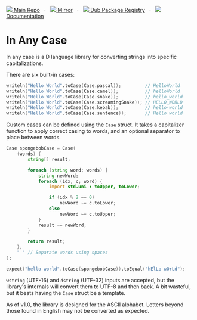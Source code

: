 [![](https://gitlab.com/andrej88/in-any-case/-/raw/v1.0.2/readme-resources/gitlab-icon-rgb.svg) Main Repo](https://gitlab.com/andrej88/in-any-case)   ·   [![](https://gitlab.com/andrej88/in-any-case/-/raw/v1.0.2/readme-resources/github-icon.svg) Mirror](https://github.com/andrejp88/in-any-case)   ·   [![](https://gitlab.com/andrej88/in-any-case/-/raw/v1.0.2/readme-resources/dub-logo-small.png) Dub Package Registry](https://code.dlang.org/packages/in-any-case)   ·   [![](https://gitlab.com/andrej88/in-any-case/-/raw/v1.0.2/readme-resources/documentation-icon.svg) Documentation](https://in-any-case.dpldocs.info/v1.0.2/index.html)

# In Any Case

In any case is a D language library for converting strings into
specific capitalizations.

There are six built-in cases:
```d
writeln("Hello World".toCase(Case.pascal));         // HelloWorld
writeln("Hello World".toCase(Case.camel));          // helloWorld
writeln("Hello World".toCase(Case.snake));          // hello_world
writeln("Hello World".toCase(Case.screamingSnake)); // HELLO_WORLD
writeln("Hello World".toCase(Case.kebab));          // hello-world
writeln("Hello World".toCase(Case.sentence));       // Hello world
```

Custom cases can be defined using the `Case` struct. It takes a
capitalizer function to apply correct casing to words, and an optional
separator to place between words.

```d
Case spongebobCase = Case(
    (words) {
        string[] result;

        foreach (string word; words) {
            string newWord;
            foreach (idx, c; word) {
                import std.uni : toUpper, toLower;

                if (idx % 2 == 0)
                    newWord ~= c.toLower;
                else
                    newWord ~= c.toUpper;
            }
            result ~= newWord;
        }

        return result;
    },
    " " // Separate words using spaces
);

expect("hello world".toCase(spongebobCase)).toEqual("hElLo wOrLd");
```

`wstring` (UTF-16) and `dstring` (UTF-32) inputs are accepted, but the
library's internals will convert them to UTF-8 and then back. A bit
wasteful, but it beats having the `Case` struct be a template.

As of v1.0, the library is designed for the ASCII alphabet. Letters beyond those found in English may not be converted as expected.
